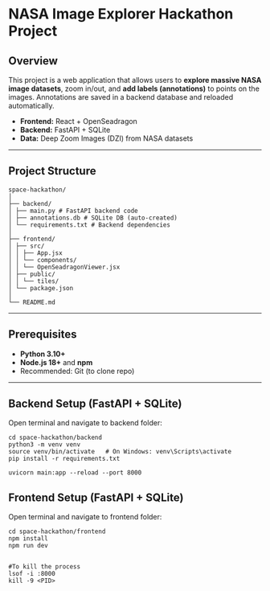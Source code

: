 # NASA Image Explorer Hackathon Project

## Overview
This project is a web application that allows users to **explore massive NASA image datasets**, zoom in/out, and **add labels (annotations)** to points on the images. Annotations are saved in a backend database and reloaded automatically.

- **Frontend:** React + OpenSeadragon
- **Backend:** FastAPI + SQLite
- **Data:** Deep Zoom Images (DZI) from NASA datasets

---

## Project Structure
```
space-hackathon/
│
├── backend/
│ ├── main.py # FastAPI backend code
│ ├── annotations.db # SQLite DB (auto-created)
│ └── requirements.txt # Backend dependencies
│
├── frontend/
│ ├── src/
│ │ ├── App.jsx
│ │ └── components/
│ │ └── OpenSeadragonViewer.jsx
│ ├── public/
│ │ └── tiles/ 
│ └── package.json
│
└── README.md
```

---

## Prerequisites

- **Python 3.10+**
- **Node.js 18+** and **npm**
- Recommended: Git (to clone repo)

---

## Backend Setup (FastAPI + SQLite)

 Open terminal and navigate to backend folder:

```
cd space-hackathon/backend
python3 -m venv venv
source venv/bin/activate   # On Windows: venv\Scripts\activate
pip install -r requirements.txt

uvicorn main:app --reload --port 8000
```

## Frontend Setup (FastAPI + SQLite)
 Open terminal and navigate to frontend folder:
```
cd space-hackathon/frontend
npm install
npm run dev


#To kill the process
lsof -i :8000
kill -9 <PID>
```
